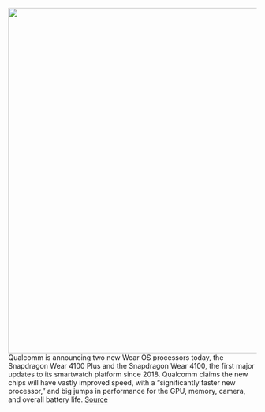 <img src='https://cdn.vox-cdn.com/thumbor/OBTkQJYbXORw4piX7z2b4dh0POU=/0x0:2040x1360/1200x800/filters:focal(857x517:1183x843)/cdn.vox-cdn.com/uploads/chorus_image/image/67000038/akrales_190822_3612_0135.0.jpg' width='700px' /><br/>
Qualcomm is announcing two new Wear OS processors today, the Snapdragon Wear 4100 Plus and the Snapdragon Wear 4100, the first major updates to its smartwatch platform since 2018. Qualcomm claims the new chips will have vastly improved speed, with a “significantly faster new processor,” and big jumps in performance for the GPU, memory, camera, and overall battery life.
<a href='https://www.theverge.com/2020/6/30/21307368/qualcomm-snapdragon-4100-google-wear-os-smartwatch-wearables-faster-battery-life'> Source <a/>